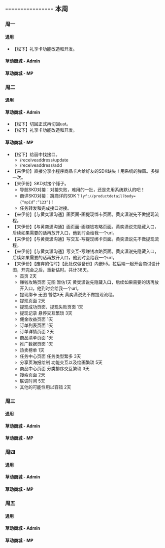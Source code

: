 ## ---------------- 本周

### 周一
#### 通用
* 【松下】礼享卡功能改造和开发。
#### 草动商城 - Admin
#### 草动商城 - MP

### 周二
#### 通用
#### 草动商城 - Admin
* 【松下】切回正式再切回uat。
* 【松下】礼享卡功能改造和开发。
#### 草动商城 - MP
* 【松下】给丽中找接口。
  - /receiveaddress/update
  - /receiveaddress/add
* 【来伊份】直接分享小程序商品卡片给好友的SDK缺失！用系统的弹窗。多弹一次。
* 【来伊份】SKD对接个锤子。
  - 导航SKD对接：对接失败，难用的一批，还是先用系统默认的吧！
  - 商详SKD对接：跳商详的SDK？`lyf://productdetail?body={“mpId”:”123”}`！
  - 任务转发和完成接口对接。
* 【来伊份】【与黄奕潇沟通】画页面-画提现绑卡页面。黄奕潇说先不做提现流程。
* 【来伊份】【与黄奕潇沟通】画页面-画赚钱攻略页面。黄奕潇说先隐藏入口，后续如果需要的话再放开入口，他到时会给我一个url。
* 【来伊份】【与黄奕潇沟通】写交互-写提现绑卡页面。黄奕潇说先不做提现流程。
* 【来伊份】【与黄奕潇沟通】写交互-写赚钱攻略页面。黄奕潇说先隐藏入口，后续如果需要的话再放开入口，他到时会给我一个url。
* 【来伊份】【废弃的估时】【此处仅做备份】内嵌h5。拉后端一起开会商讨设计图，开完会之后，重新估时。共计38天。
  - 首页 2天
  - 赚钱攻略页面 无图 暂估1天 黄奕潇说先隐藏入口，后续如果需要的话再放开入口，他到时会给我一个url。
  - 提现绑卡 无图 暂估3天 黄奕潇说先不做提现流程。
  - 提现页面 2天
  - 提现成功页面、提现失败页面 1天
  - 提现记录 悬停交互繁琐 3天
  - 佣金收益页面 1天
  - 订单列表页面 1天
  - 订单详情页面 2天
  - 商品清单页面 1天
  - 推广数据页面 1天
  - 热卖榜单 1天
  - 任务中心页面 任务类型繁多 3天
  - 分享页海报绘制 功能交互以及绘画繁琐 5天
  - 商品中心页面 分类排序交互繁琐 3天
  - 搜索页面 2天
  - 联调时间 5天
  - 其他的可能性用以容错 2天

### 周三
#### 通用
#### 草动商城 - Admin
#### 草动商城 - MP

### 周四
#### 通用
#### 草动商城 - Admin
#### 草动商城 - MP

### 周五
#### 通用
#### 草动商城 - Admin
#### 草动商城 - MP
